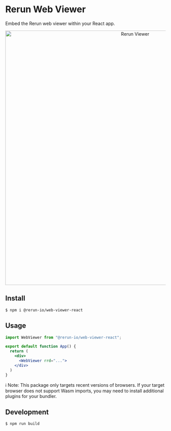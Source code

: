 # Rerun Web Viewer

Embed the Rerun web viewer within your React app.

<p align="center">
  <img width="800" alt="Rerun Viewer" src="https://github.com/rerun-io/rerun/assets/2624717/c4900538-fc3a-43b8-841a-8d226e7b5a2e">
</p>

## Install

```
$ npm i @rerun-io/web-viewer-react
```

## Usage

```jsx
import WebViewer from "@rerun-io/web-viewer-react";

export default function App() {
  return (
    <div>
      <WebViewer rrd="...">
    </div>
  )
}
```

ℹ️ Note:
This package only targets recent versions of browsers.
If your target browser does not support Wasm imports, you may need to install additional plugins for your bundler.

## Development

```
$ npm run build
```
